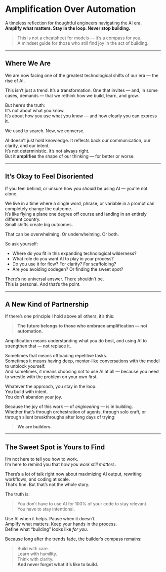 # Amplification Over Automation

A timeless reflection for thoughtful engineers navigating the AI era.  
**Amplify what matters. Stay in the loop. Never stop building.**

> This is not a cheatsheet for models — it’s a compass for you.  
> A mindset guide for those who still find joy in the act of building.

---

## Where We Are

We are now facing one of the greatest technological shifts of our era — the rise of AI.

This isn’t just a trend. It’s a transformation. One that invites — and, in some cases, demands — that we rethink how we build, learn, and grow.

But here’s the truth:  
It’s not about what you know.  
It’s about how you use what you know — and how clearly you can express it.

We used to search. Now, we converse.

AI doesn’t just hold knowledge. It reflects back our communication, our clarity, and our intent.  
It’s not deterministic. It’s not always right.  
But it **amplifies** the shape of our thinking — for better or worse.

---

## It’s Okay to Feel Disoriented

If you feel behind, or unsure how you _should_ be using AI — you're not alone.

We live in a time where a single word, phrase, or variable in a prompt can completely change the outcome.  
It’s like flying a plane one degree off course and landing in an entirely different country.  
Small shifts create big outcomes.

That can be overwhelming. Or underwhelming. Or both.

So ask yourself:

- Where do you fit in this expanding technological wilderness?
- What role do you want AI to play in your process?
- Do you use it for flow? For clarity? For scaffolding?
- Are you avoiding codegen? Or finding the sweet spot?

There’s no universal answer. There shouldn’t be.  
This is personal. And that’s the point.

---

## A New Kind of Partnership

If there’s one principle I hold above all others, it’s this:

> **The future belongs to those who embrace amplification — not automation.**

Amplification means understanding what you do best, and using AI to strengthen that — not replace it.

Sometimes that means offloading repetitive tasks.  
Sometimes it means having deep, mentor-like conversations with the model to unblock yourself.  
And sometimes, it means choosing _not_ to use AI at all — because you need to wrestle with the problem on your own first.

Whatever the approach, you stay in the loop.  
You build with intent.  
You don’t abandon your joy.

Because the joy of this work — of _engineering_ — is in building.  
Whether that’s through orchestration of agents, through solo craft, or through silent breakthroughs after long days of trying:

> **We are builders.**

---

## The Sweet Spot is Yours to Find

I’m not here to tell you how to work.  
I’m here to remind you that _how you work still matters_.

There’s a lot of talk right now about maximizing AI output, rewriting workflows, and coding at scale.  
That’s fine. But that’s not the whole story.

The truth is:

> You don’t have to use AI for 100% of your code to stay relevant.  
> You have to stay intentional.

Use AI when it helps. Pause when it doesn’t.  
Amplify what matters. Keep your hands in the process.  
Define what “building” looks like _for you_.

Because long after the trends fade, the builder’s compass remains:

> Build with care.  
> Learn with humility.  
> Think with clarity.  
> **And never forget what it’s like to build.**
